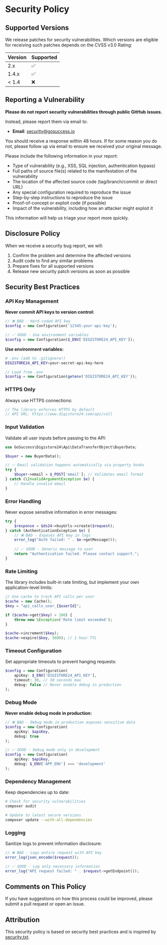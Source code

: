 # Security Policy

## Supported Versions

We release patches for security vulnerabilities. Which versions are eligible for receiving such patches depends on the CVSS v3.0 Rating:

| Version | Supported          |
| ------- | ------------------ |
| 2.x     | :white_check_mark: |
| 1.4.x   | :white_check_mark: |
| < 1.4   | :x:                |

## Reporting a Vulnerability

**Please do not report security vulnerabilities through public GitHub issues.**

Instead, please report them via email to:

- **Email**: security@gosuccess.io

You should receive a response within 48 hours. If for some reason you do not, please follow up via email to ensure we received your original message.

Please include the following information in your report:

- Type of vulnerability (e.g., XSS, SQL injection, authentication bypass)
- Full paths of source file(s) related to the manifestation of the vulnerability
- The location of the affected source code (tag/branch/commit or direct URL)
- Any special configuration required to reproduce the issue
- Step-by-step instructions to reproduce the issue
- Proof-of-concept or exploit code (if possible)
- Impact of the vulnerability, including how an attacker might exploit it

This information will help us triage your report more quickly.

## Disclosure Policy

When we receive a security bug report, we will:

1. Confirm the problem and determine the affected versions
2. Audit code to find any similar problems
3. Prepare fixes for all supported versions
4. Release new security patch versions as soon as possible

## Security Best Practices

### API Key Management

**Never commit API keys to version control:**

```php
// ❌ BAD - Hard-coded API key
$config = new Configuration('12345-your-api-key');

// ✅ GOOD - Use environment variables
$config = new Configuration($_ENV['DIGISTORE24_API_KEY']);
```

**Use environment variables:**

```bash
# .env (add to .gitignore!)
DIGISTORE24_API_KEY=your-secret-api-key-here
```

```php
// Load from .env
$config = new Configuration(getenv('DIGISTORE24_API_KEY'));
```

### HTTPS Only

Always use HTTPS connections:

```php
// The library enforces HTTPS by default
// API URL: https://www.digistore24.com/api/call
```

### Input Validation

Validate all user inputs before passing to the API:

```php
use GoSuccess\Digistore24\Api\DataTransferObject\BuyerData;

$buyer = new BuyerData();

// ✅ Email validation happens automatically via property hooks
try {
    $buyer->email = $_POST['email']; // Validates email format
} catch (\InvalidArgumentException $e) {
    // Handle invalid email
}
```

### Error Handling

Never expose sensitive information in error messages:

```php
try {
    $response = $ds24->buyUrls->create($request);
} catch (AuthenticationException $e) {
    // ❌ BAD - Exposes API key in logs
    error_log("Auth failed: " . $e->getMessage());
    
    // ✅ GOOD - Generic message to user
    return "Authentication failed. Please contact support.";
}
```

### Rate Limiting

The library includes built-in rate limiting, but implement your own application-level limits:

```php
// Use cache to track API calls per user
$cache = new Cache();
$key = "api_calls_user_{$userId}";

if ($cache->get($key) > 100) {
    throw new \Exception('Rate limit exceeded');
}

$cache->increment($key);
$cache->expire($key, 3600); // 1 hour TTL
```

### Timeout Configuration

Set appropriate timeouts to prevent hanging requests:

```php
$config = new Configuration(
    apiKey: $_ENV['DIGISTORE24_API_KEY'],
    timeout: 30, // 30 seconds max
    debug: false // Never enable debug in production
);
```

### Debug Mode

**Never enable debug mode in production:**

```php
// ❌ BAD - Debug mode in production exposes sensitive data
$config = new Configuration(
    apiKey: $apiKey,
    debug: true
);

// ✅ GOOD - Debug mode only in development
$config = new Configuration(
    apiKey: $apiKey,
    debug: $_ENV['APP_ENV'] === 'development'
);
```

### Dependency Management

Keep dependencies up to date:

```bash
# Check for security vulnerabilities
composer audit

# Update to latest secure versions
composer update --with-all-dependencies
```

### Logging

Sanitize logs to prevent information disclosure:

```php
// ❌ BAD - Logs entire request with API key
error_log(json_encode($request));

// ✅ GOOD - Log only necessary information
error_log("API request failed: " . $request->getEndpoint());
```

## Comments on This Policy

If you have suggestions on how this process could be improved, please submit a pull request or open an issue.

## Attribution

This security policy is based on security best practices and is inspired by [security.txt](https://securitytxt.org/).
